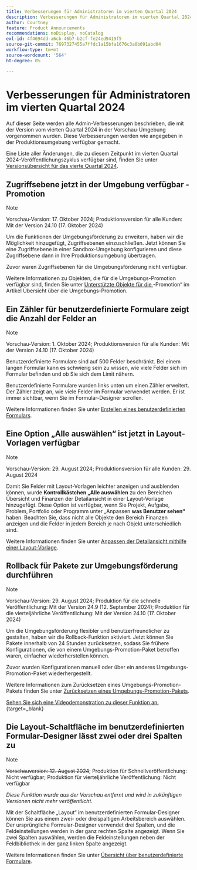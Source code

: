 ```yaml
---
title: Verbesserungen für Administratoren im vierten Quartal 2024
description: Verbesserungen für Administratoren im vierten Quartal 2024
author: Courtney
feature: Product Announcements
recommendations: noDisplay, noCatalog
exl-id: 4f4694dd-a6cb-46b7-b2cf-fe24ed9419f5
source-git-commit: 7697327455a7ffdc1a15bfa1676c3a0b091abd04
workflow-type: tm+mt
source-wordcount: '564'
ht-degree: 0%

---
```


# Verbesserungen für Administratoren im vierten Quartal 2024

Auf dieser Seite werden alle Admin-Verbesserungen beschrieben, die mit der Version vom vierten Quartal 2024 in der Vorschau-Umgebung vorgenommen wurden. Diese Verbesserungen werden wie angegeben in der Produktionsumgebung verfügbar gemacht.

Eine Liste aller Änderungen, die zu diesem Zeitpunkt im vierten Quartal 2024-Veröffentlichungszyklus verfügbar sind, finden Sie unter [Versionsübersicht für das vierte Quartal 2024](/help/quicksilver/product-announcements/product-releases/24-q4-release-activity/24-q4-release-overview.md).

## Zugriffsebene jetzt in der Umgebung verfügbar - Promotion

>[!NOTE]
>
>Vorschau-Version: 17. Oktober 2024; Produktionsversion für alle Kunden: Mit der Version 24.10 (17. Oktober 2024)

Um die Funktionen der Umgebungsförderung zu erweitern, haben wir die Möglichkeit hinzugefügt, Zugriffsebenen einzuschließen. Jetzt können Sie eine Zugriffsebene in einer Sandbox-Umgebung konfigurieren und diese Zugriffsebene dann in Ihre Produktionsumgebung übertragen.

Zuvor waren Zugriffsebenen für die Umgebungsförderung nicht verfügbar.

Weitere Informationen zu Objekten, die für die Umgebungs-Promotion verfügbar sind, finden Sie unter [Unterstützte Objekte für die ](/help/quicksilver/administration-and-setup/set-up-workfront/workfront-testing-environments/environment-promotion-in-wf.md#supported-objects-for-environment-promotion)-Promotion“ im Artikel Übersicht über die Umgebungs-Promotion.

## Ein Zähler für benutzerdefinierte Formulare zeigt die Anzahl der Felder an

>[!NOTE]
>
>Vorschau-Version: 1. Oktober 2024; Produktionsversion für alle Kunden: Mit der Version 24.10 (17. Oktober 2024)

Benutzerdefinierte Formulare sind auf 500 Felder beschränkt. Bei einem langen Formular kann es schwierig sein zu wissen, wie viele Felder sich im Formular befinden und ob Sie sich dem Limit nähern.

Benutzerdefinierte Formulare wurden links unten um einen Zähler erweitert. Der Zähler zeigt an, wie viele Felder im Formular verwendet werden. Er ist immer sichtbar, wenn Sie im Formular-Designer scrollen.

Weitere Informationen finden Sie unter [Erstellen eines benutzerdefinierten Formulars](/help/quicksilver/administration-and-setup/customize-workfront/create-manage-custom-forms/form-designer/design-a-form/design-a-form.md).

## Eine Option „Alle auswählen“ ist jetzt in Layout-Vorlagen verfügbar

>[!NOTE]
>
>Vorschau-Version: 29. August 2024; Produktionsversion für alle Kunden: 29. August 2024

Damit Sie Felder mit Layout-Vorlagen leichter anzeigen und ausblenden können, wurde **Kontrollkästchen „Alle auswählen** zu den Bereichen Übersicht und Finanzen der Detailansicht in einer Layout-Vorlage hinzugefügt. Diese Option ist verfügbar, wenn Sie Projekt, Aufgabe, Problem, Portfolio oder Programm unter „Anpassen **was Benutzer sehen“** haben. Beachten Sie, dass nicht alle Objekte den Bereich Finanzen anzeigen und die Felder in jedem Bereich je nach Objekt unterschiedlich sind.

Weitere Informationen finden Sie unter [Anpassen der Detailansicht mithilfe einer Layout-Vorlage](/help/quicksilver/administration-and-setup/customize-workfront/use-layout-templates/customize-details-view-layout-template.md).

## Rollback für Pakete zur Umgebungsförderung durchführen

>[!NOTE]
>
>Vorschau-Version: 29. August 2024; Produktion für die schnelle Veröffentlichung: Mit der Version 24.9 (12. September 2024); Produktion für die vierteljährliche Veröffentlichung: Mit der Version 24.10 (17. Oktober 2024)

Um die Umgebungsförderung flexibler und benutzerfreundlicher zu gestalten, haben wir die Rollback-Funktion aktiviert. Jetzt können Sie Pakete innerhalb von 24 Stunden zurücksetzen, sodass Sie frühere Konfigurationen, die von einem Umgebungs-Promotion-Paket betroffen waren, einfacher wiederherstellen können.

Zuvor wurden Konfigurationen manuell oder über ein anderes Umgebungs-Promotion-Paket wiederhergestellt.

Weitere Informationen zum Zurücksetzen eines Umgebungs-Promotion-Pakets finden Sie unter [Zurücksetzen eines Umgebungs-Promotion-Pakets](/help/quicksilver/administration-and-setup/set-up-workfront/workfront-testing-environments/environment-promotion-rollback.md).

[Sehen Sie sich eine Videodemonstration zu dieser Funktion an.](https://video.tv.adobe.com/v/3434025/){target=_blank}

## Die Layout-Schaltfläche im benutzerdefinierten Formular-Designer lässt zwei oder drei Spalten zu

>[!NOTE]
>
>~~Vorschauversion: 12. August 2024~~; Produktion für Schnellveröffentlichung: Nicht verfügbar; Produktion für vierteljährliche Veröffentlichung: Nicht verfügbar
>
>_Diese Funktion wurde aus der Vorschau entfernt und wird in zukünftigen Versionen nicht mehr veröffentlicht._

Mit der Schaltfläche „Layout“ im benutzerdefinierten Formular-Designer können Sie aus einem zwei- oder dreispaltigen Arbeitsbereich auswählen. Der ursprüngliche Formular-Designer verwendet drei Spalten, und die Feldeinstellungen werden in der ganz rechten Spalte angezeigt. Wenn Sie zwei Spalten auswählen, werden die Feldeinstellungen neben der Feldbibliothek in der ganz linken Spalte angezeigt.

Weitere Informationen finden Sie unter [Übersicht über benutzerdefinierte Formulare](/help/quicksilver/administration-and-setup/customize-workfront/create-manage-custom-forms/custom-forms-overview.md).
